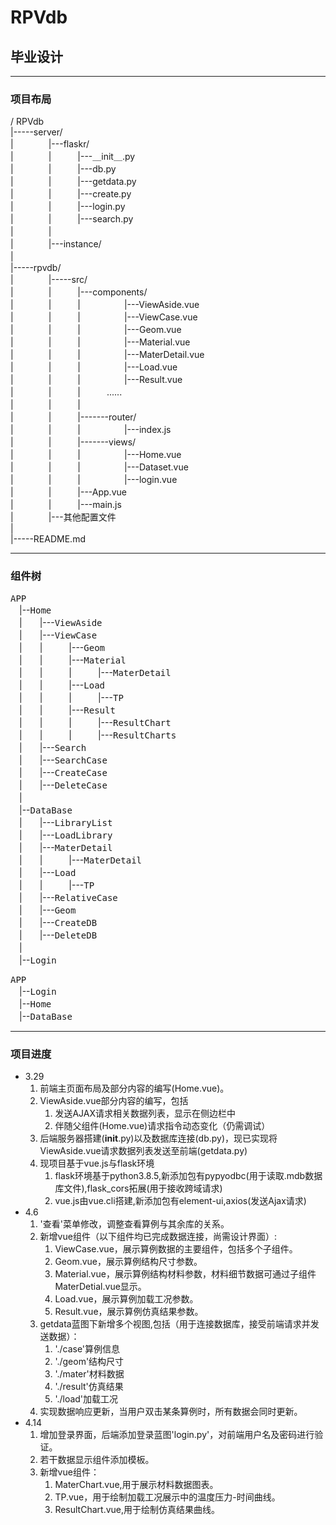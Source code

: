 # RPVdb
## 毕业设计

***

### 项目布局  
/ RPVdb  
|-----server/    
|　　　　|---flaskr/   
|　　　　|　　　|---＿init＿.py    
|　　　　|　　　|---db.py   
|　　　　|　　　|---getdata.py   
|　　　　|　　　|---create.py   
|　　　　|　　　|---login.py   
|　　　　|　　　|---search.py  
|　　　　|  
|　　　　|---instance/       
|　　　　　　　　    
|-----rpvdb/  
|　　　　|-----src/   
|　　　　|　　　|---components/   
|　　　　|　　　|　　　　　|---ViewAside.vue   
|　　　　|　　　|　　　　　|---ViewCase.vue    
|　　　　|　　　|　　　　　|---Geom.vue  
|　　　　|　　　|　　　　　|---Material.vue  
|　　　　|　　　|　　　　　|---MaterDetail.vue  
|　　　　|　　　|　　　　　|---Load.vue  
|　　　　|　　　|　　　　　|---Result.vue  
|　　　　|　　　|　　　......   
|　　　　|　　　|　　  
|　　　　|　　　|-------router/    
|　　　　|　　　|　　　　　|---index.js    
|　　　　|　　　|-------views/   
|　　　　|　　　|　　　　　|---Home.vue   
|　　　　|　　　|　　　　　|---Dataset.vue   
|　　　　|　　　|　　　　　|---login.vue   
|　　　　|　　　|---App.vue    
|　　　　|　　　|---main.js    
|　　　　|---其他配置文件    
|  
|-----README.md  

***
### 组件树
<kbd>APP</kbd>   
　|--<kbd>Home</kbd>  
　|　　|---<kbd>ViewAside</kbd>  
　|　　|---<kbd>ViewCase</kbd>  
　|　　|　　　|---<kbd>Geom</kbd>  
　|　　|　　　|---<kbd>Material</kbd>    
　|　　|　　　|　　　|---<kbd>MaterDetail</kbd>   
　|　　|　　　|---<kbd>Load</kbd>  
　|　　|　　　|　　　|---<kbd>TP</kbd>   
　|　　|　　　|---<kbd>Result</kbd>  
　|　　|　　　|　　　|---<kbd>ResultChart</kbd>   
　|　　|　　　|　　　|---<kbd>ResultCharts</kbd>   
　|　　|---<kbd>Search</kbd>  
　|　　|---<kbd>SearchCase</kbd>  
　|　　|---<kbd>CreateCase</kbd>   
　|　　|---<kbd>DeleteCase</kbd>   
　|　　   
　|--<kbd>DataBase</kbd>  
　|　　|---<kbd>LibraryList</kbd>  
　|　　|---<kbd>LoadLibrary</kbd>  
　|　　|---<kbd>MaterDetail</kbd>  
　|　　|　　　|---<kbd>MaterDetail</kbd>   
　|　　|---<kbd>Load</kbd>  
　|　　|　　　|---<kbd>TP</kbd>   
　|　　|---<kbd>RelativeCase</kbd>  
　|　　|---<kbd>Geom</kbd>  
　|　　|---<kbd>CreateDB</kbd>  
　|　　|---<kbd>DeleteDB</kbd>  
　|　　   
　|--<kbd>Login</kbd>  
 
 
<kbd>APP</kbd>   
　|--<kbd>Login</kbd>  
　|--<kbd>Home</kbd>  
　|--<kbd>DataBase</kbd>  
 
***


### 项目进度  
+ 3.29  
    1. 前端主页面布局及部分内容的编写(Home.vue)。  
    2. ViewAside.vue部分内容的编写，包括  
       1. 发送AJAX请求相关数据列表，显示在侧边栏中  
       2. 伴随父组件(Home.vue)请求指令动态变化（仍需调试）  
    3. 后端服务器搭建(__init__.py)以及数据库连接(db.py)，现已实现将ViewAside.vue请求数据列表发送至前端(getdata.py)
    4. 现项目基于vue.js与flask环境  
        1. flask环境基于python3.8.5,新添加包有pypyodbc(用于读取.mdb数据库文件),flask_cors拓展(用于接收跨域请求)
        2. vue.js由vue.cli搭建,新添加包有element-ui,axios(发送Ajax请求)
+ 4.6  
    1. '查看'菜单修改，调整查看算例与其余库的关系。  
    2. 新增vue组件（以下组件均已完成数据连接，尚需设计界面）:  
        1. ViewCase.vue，展示算例数据的主要组件，包括多个子组件。
        2. Geom.vue，展示算例结构尺寸参数。
        3. Material.vue，展示算例结构材料参数，材料细节数据可通过子组件MaterDetial.vue显示。
        4. Load.vue，展示算例加载工况参数。
        5. Result.vue，展示算例仿真结果参数。
    3. getdata蓝图下新增多个视图,包括（用于连接数据库，接受前端请求并发送数据）：
        1. './case'算例信息
        2. './geom'结构尺寸
        3. './mater'材料数据
        4. './result'仿真结果
        5. './load'加载工况
    4. 实现数据响应更新，当用户双击某条算例时，所有数据会同时更新。  
+ 4.14   
    1. 增加登录界面，后端添加登录蓝图'login.py'，对前端用户名及密码进行验证。  
    2. 若干数据显示组件添加模板。  
    3. 新增vue组件：
        1. MaterChart.vue,用于展示材料数据图表。
        2. TP.vue，用于绘制加载工况展示中的温度压力-时间曲线。
        3. ResultChart.vue,用于绘制仿真结果曲线。

